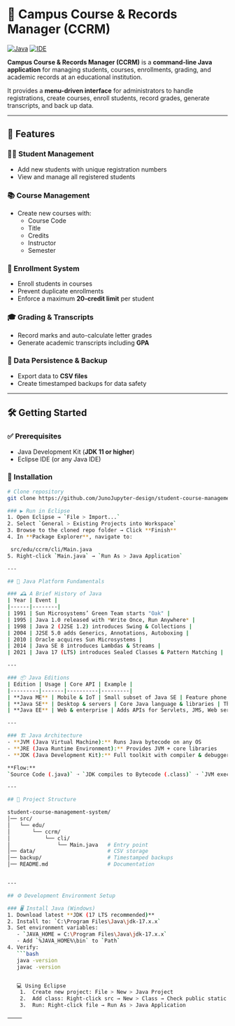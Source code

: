 # 📘 Campus Course & Records Manager (CCRM)

[![Java](https://img.shields.io/badge/Java-11%2B-blue.svg)](https://www.oracle.com/java/technologies/downloads/)
[![IDE](https://img.shields.io/badge/IDE-Eclipse-orange.svg)](https://www.eclipse.org/)

**Campus Course & Records Manager (CCRM)** is a **command-line Java application** for managing students, courses, enrollments, grading, and academic records at an educational institution.  

It provides a **menu-driven interface** for administrators to handle registrations, create courses, enroll students, record grades, generate transcripts, and back up data.

---

## 🚀 Features

### 👨‍🎓 Student Management
- Add new students with unique registration numbers  
- View and manage all registered students  

### 📚 Course Management
- Create new courses with:  
  - Course Code  
  - Title  
  - Credits  
  - Instructor  
  - Semester  

### 📝 Enrollment System
- Enroll students in courses  
- Prevent duplicate enrollments  
- Enforce a maximum **20-credit limit** per student  

### 🎓 Grading & Transcripts
- Record marks and auto-calculate letter grades  
- Generate academic transcripts including **GPA**  

### 💾 Data Persistence & Backup
- Export data to **CSV files**  
- Create timestamped backups for data safety  

---

## 🛠️ Getting Started

### ✅ Prerequisites
- Java Development Kit (**JDK 11 or higher**)  
- Eclipse IDE (or any Java IDE)  

### 📂 Installation
```bash
# Clone repository
git clone https://github.com/JunoJupyter-design/student-course-management-system.git

### ▶️ Run in Eclipse
1. Open Eclipse → `File > Import...`  
2. Select `General > Existing Projects into Workspace`  
3. Browse to the cloned repo folder → Click **Finish**  
4. In **Package Explorer**, navigate to:  

 src/edu/ccrm/cli/Main.java
5. Right-click `Main.java` → `Run As > Java Application`  

---

## 📖 Java Platform Fundamentals

### 🕰️ A Brief History of Java
| Year | Event |
|------|--------|
| 1991 | Sun Microsystems’ Green Team starts "Oak" |
| 1995 | Java 1.0 released with *Write Once, Run Anywhere* |
| 1998 | Java 2 (J2SE 1.2) introduces Swing & Collections |
| 2004 | J2SE 5.0 adds Generics, Annotations, Autoboxing |
| 2010 | Oracle acquires Sun Microsystems |
| 2014 | Java SE 8 introduces Lambdas & Streams |
| 2021 | Java 17 (LTS) introduces Sealed Classes & Pattern Matching |

---

### 📦 Java Editions
| Edition | Usage | Core API | Example |
|---------|-------|----------|---------|
| **Java ME** | Mobile & IoT | Small subset of Java SE | Feature phone app |
| **Java SE** | Desktop & servers | Core Java language & libraries | This CCRM project |
| **Java EE** | Web & enterprise | Adds APIs for Servlets, JMS, Web services | Online banking app |

---

### 🏗️ Java Architecture
- **JVM (Java Virtual Machine):** Runs Java bytecode on any OS  
- **JRE (Java Runtime Environment):** Provides JVM + core libraries  
- **JDK (Java Development Kit):** Full toolkit with compiler & debugger  

**Flow:**  
`Source Code (.java)` ➝ `JDK compiles to Bytecode (.class)` ➝ `JVM executes`  

---

## 📂 Project Structure

student-course-management-system/
│── src/
│   └── edu/
│       └── ccrm/
│           └── cli/
│               └── Main.java   # Entry point
│── data/                       # CSV storage
│── backup/                     # Timestamped backups
│── README.md                   # Documentation


---

## ⚙️ Development Environment Setup

### 🖥️ Install Java (Windows)
1. Download latest **JDK (17 LTS recommended)**  
2. Install to: `C:\Program Files\Java\jdk-17.x.x`  
3. Set environment variables:  
   - `JAVA_HOME = C:\Program Files\Java\jdk-17.x.x`  
   - Add `%JAVA_HOME%\bin` to `Path`  
4. Verify:
   ```bash
   java -version
   javac -version


   💻 Using Eclipse
	1.	Create new project: File > New > Java Project
	2.	Add class: Right-click src → New > Class → Check public static void main
	3.	Run: Right-click file → Run As > Java Application

⸻

